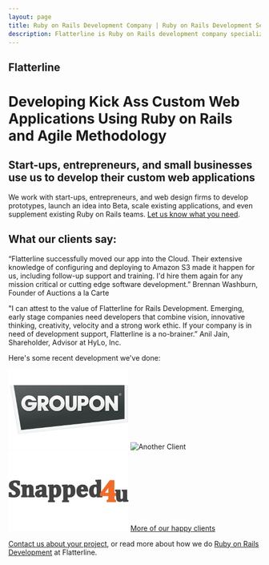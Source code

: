 ```yaml
---
layout: page
title: Ruby on Rails Development Company | Ruby on Rails Development Services | Custom Web Application Development
description: Flatterline is Ruby on Rails development company specializing in custom web application development using agile methodologies.
---
```


<div class="container">
  <div class="content">
    <div class="page-header">
      <h2>Flatterline</h2>
      <h1>Developing Kick Ass Custom Web Applications Using Ruby on Rails and Agile Methodology</h1>
    </div>
    
<h2>Start-ups, entrepreneurs, and small businesses use us to develop their custom web applications</h2>
We work with start-ups, entrepreneurs, and web design firms to develop prototypes, launch an idea into Beta, scale existing applications, and even supplement existing Ruby on Rails teams. <a href="/contact/">Let us know what you need</a>. 

<h2>What our clients say:</h2>

“Flatterline successfully moved our app into the Cloud. Their extensive knowledge of configuring and deploying to Amazon S3 made it happen for us, including follow-up support and training. I'd hire them again for any mission critical or cutting edge software development.”
Brennan Washburn, Founder of Auctions a la Carte

"I can attest to the value of Flatterline for Rails Development. Emerging, early stage companies need developers that combine vision, innovative thinking, creativity, velocity and a strong work ethic. If your company is in need of development support, Flatterline is a no-brainer.”
Anil Jain, Shareholder, Advisor at HyLo, Inc.

Here's some recent development we've done:
      	<div class="">
        <img alt="Happy Client" src="/images/groupon.jpg">
        <img alt="Another Client" scr="/images/corpedia.jpg" />
        <img alt="Yet Another Client" src="/images/snapped4u.jpg" >
        <a href="/portfolio/">More of our happy clients</a>
       	</div>

<a href="/contact/">Contact us about your project</a>, or read more about how we do <a href="/ruby-on-rails-development/">Ruby on Rails Development</a> at Flatterline.


 </div>
</div>
